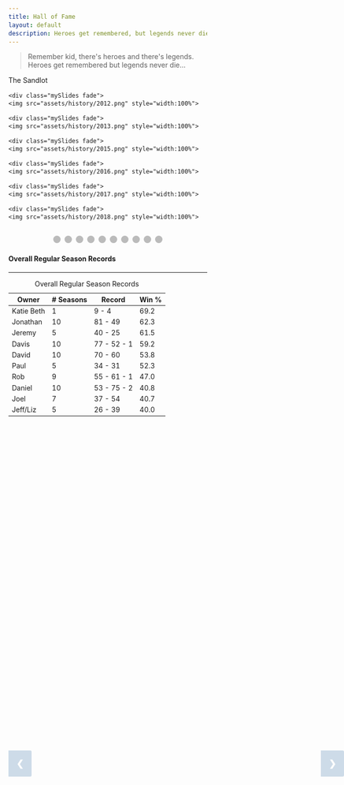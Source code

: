 ```yaml
---
title: Hall of Fame
layout: default
description: Heroes get remembered, but legends never die
---
```

> Remember kid, there's heroes and there's legends. Heroes get remembered but legends never die...

The Sandlot
<!-- HTML -->

<!-- Slideshow container -->
<div class="slideshow-container">

  <!-- Full-width images with number and caption text -->
  <div class="mySlides fade">
    <img src="assets/history/2009.png" style="width:100%">
  </div>

  <div class="mySlides fade">
    <img src="assets/history/2010.png" style="width:100%">
  </div>

  <div class="mySlides fade">
    <img src="assets/history/2011.png" style="width:100%">
  </div>

    <div class="mySlides fade">
    <img src="assets/history/2012.png" style="width:100%">
  </div>

    <div class="mySlides fade">
    <img src="assets/history/2013.png" style="width:100%">
  </div>

  <div class="mySlides fade">
    <img src="assets/history/2014.png" style="width:100%">
  </div>

    <div class="mySlides fade">
    <img src="assets/history/2015.png" style="width:100%">
  </div>

    <div class="mySlides fade">
    <img src="assets/history/2016.png" style="width:100%">
  </div>

    <div class="mySlides fade">
    <img src="assets/history/2017.png" style="width:100%">
  </div>

    <div class="mySlides fade">
    <img src="assets/history/2018.png" style="width:100%">
  </div>

  <!-- Next and previous buttons -->
  <a class="prev" onclick="plusSlides(-1)">&#10094;</a>
  <a class="next" onclick="plusSlides(1)">&#10095;</a>
</div>
<br>

<!-- The dots/circles -->
<div style="text-align:center">
  <span class="dot" onclick="currentSlide(1)"></span> 
  <span class="dot" onclick="currentSlide(2)"></span> 
  <span class="dot" onclick="currentSlide(3)"></span>
  <span class="dot" onclick="currentSlide(4)"></span>
  <span class="dot" onclick="currentSlide(5)"></span> 
  <span class="dot" onclick="currentSlide(6)"></span> 
  <span class="dot" onclick="currentSlide(7)"></span> 
  <span class="dot" onclick="currentSlide(8)"></span>
  <span class="dot" onclick="currentSlide(9)"></span>
  <span class="dot" onclick="currentSlide(10)"></span> 
</div>

<!-- CSS -->
<style>
* {box-sizing:border-box}

/* Slideshow container */
.slideshow-container {
  max-width: 1000px;
  position: relative;
  margin: auto;
}

/* Hide the images by default */
.mySlides {
  display: none;
}

/* Next & previous buttons */
.prev, .next {
  cursor: pointer;
  position: absolute;
  top: 40%;
  width: auto;
  margin-top: -22px;
  padding: 16px;
  background-color: #145998;
  color: white;
  font-weight: bold;
  font-size: 18px;
  transition: 0.6s ease;
  border-radius: 0 3px 3px 0;
  user-select: none;
  opacity: 0.2;
}

/* Position the "next button" to the right */
.next {
  right: 0;
  background-color: #145998;
  color: white;
}

/* On hover, add a black background color with a little bit see-through */
.prev:hover, .next:hover {
  background-color: rgba(0,0,0,0.8);
  opacity: 0.7;
}

/* Caption text */
.text {
  color: #f2f2f2;
  font-size: 15px;
  padding: 8px 12px;
  position: absolute;
  bottom: 8px;
  width: 100%;
  text-align: center;
}

/* Number text (1/3 etc) */
.numbertext {
  color: #f2f2f2;
  font-size: 12px;
  padding: 8px 12px;
  position: absolute;
  top: 0;
}

/* The dots/bullets/indicators */
.dot {
  cursor: pointer;
  height: 15px;
  width: 15px;
  margin: 0 2px;
  background-color: #bbb;
  border-radius: 50%;
  display: inline-block;
  transition: background-color 0.6s ease;
}

.round {
  border-radius: 50%;
}

.active, .dot:hover {
  background-color: #145998;
}

/* Fading animation */
.fade {
  -webkit-animation-name: fade;
  -webkit-animation-duration: 1.5s;
  animation-name: fade;
  animation-duration: 1.5s;
}

@-webkit-keyframes fade {
  from {opacity: .4} 
  to {opacity: 1}
}

@keyframes fade {
  from {opacity: .4} 
  to {opacity: 1}
}

</style>

<script>
var slideIndex = 1;
showSlides(slideIndex);

// Next/previous controls
function plusSlides(n) {
  showSlides(slideIndex += n);
}

// Thumbnail image controls
function currentSlide(n) {
  showSlides(slideIndex = n);
}

function showSlides(n) {
  var i;
  var slides = document.getElementsByClassName("mySlides");
  var dots = document.getElementsByClassName("dot");
  if (n > slides.length) {slideIndex = 1} 
  if (n < 1) {slideIndex = slides.length}
  for (i = 0; i < slides.length; i++) {
      slides[i].style.display = "none"; 
  }
  for (i = 0; i < dots.length; i++) {
      dots[i].className = dots[i].className.replace(" active", "");
  }
  slides[slideIndex-1].style.display = "block"; 
  dots[slideIndex-1].className += " active";
}
</script>

#### Overall Regular Season Records
___

<style>
  table.center {
    margin-left:auto; 
    margin-right:auto;
  }
</style>

<table class="wdn_responsive_table center" id="t556943"><caption>Overall Regular Season Records</caption><thead> <tr> <th colspan="1" id="t556943_row_0col_0">Owner</th> <th colspan="1" id="t556943_row_0col_1"># Seasons</th> <th colspan="1" id="t556943_row_0col_2">Record</th> <th colspan="1" id="t556943_row_0col_3">Win %</th> </tr></thead><tbody> <tr> <td colspan="1" headers="t556943_row_0col_0" data-header="Owner">Katie Beth</td> <td colspan="1" headers="t556943_row_0col_1" data-header="# Seasons">1</td> <td colspan="1" headers="t556943_row_0col_2" data-header="Record">9 - 4</td> <td colspan="1" headers="t556943_row_0col_3" data-header="Win %">69.2</td> </tr> <tr> <td colspan="1" headers="t556943_row_0col_0" data-header="Owner">Jonathan</td> <td colspan="1" headers="t556943_row_0col_1" data-header="# Seasons">10</td> <td colspan="1" headers="t556943_row_0col_2" data-header="Record">81 - 49</td> <td colspan="1" headers="t556943_row_0col_3" data-header="Win %">62.3</td> </tr> <tr> <td colspan="1" headers="t556943_row_0col_0" data-header="Owner">Jeremy</td> <td colspan="1" headers="t556943_row_0col_1" data-header="# Seasons">5</td> <td colspan="1" headers="t556943_row_0col_2" data-header="Record">40 - 25</td> <td colspan="1" headers="t556943_row_0col_3" data-header="Win %">61.5</td> </tr> <tr> <td colspan="1" headers="t556943_row_0col_0" data-header="Owner">Davis</td> <td colspan="1" headers="t556943_row_0col_1" data-header="# Seasons">10</td> <td colspan="1" headers="t556943_row_0col_2" data-header="Record">77 - 52 - 1</td> <td colspan="1" headers="t556943_row_0col_3" data-header="Win %">59.2</td> </tr> <tr> <td colspan="1" headers="t556943_row_0col_0" data-header="Owner">David</td> <td colspan="1" headers="t556943_row_0col_1" data-header="# Seasons">10</td> <td colspan="1" headers="t556943_row_0col_2" data-header="Record">70 - 60</td> <td colspan="1" headers="t556943_row_0col_3" data-header="Win %">53.8</td> </tr> <tr> <td colspan="1" headers="t556943_row_0col_0" data-header="Owner">Paul</td> <td colspan="1" headers="t556943_row_0col_1" data-header="# Seasons">5</td> <td colspan="1" headers="t556943_row_0col_2" data-header="Record">34 - 31</td> <td colspan="1" headers="t556943_row_0col_3" data-header="Win %">52.3</td> </tr> <tr> <td colspan="1" headers="t556943_row_0col_0" data-header="Owner">Rob</td> <td colspan="1" headers="t556943_row_0col_1" data-header="# Seasons">9</td> <td colspan="1" headers="t556943_row_0col_2" data-header="Record">55 - 61 - 1</td> <td colspan="1" headers="t556943_row_0col_3" data-header="Win %">47.0</td> </tr> <tr> <td colspan="1" headers="t556943_row_0col_0" data-header="Owner">Daniel</td> <td colspan="1" headers="t556943_row_0col_1" data-header="# Seasons">10</td> <td colspan="1" headers="t556943_row_0col_2" data-header="Record">53 - 75 - 2</td> <td colspan="1" headers="t556943_row_0col_3" data-header="Win %">40.8</td> </tr> <tr> <td colspan="1" headers="t556943_row_0col_0" data-header="Owner">Joel</td> <td colspan="1" headers="t556943_row_0col_1" data-header="# Seasons">7</td> <td colspan="1" headers="t556943_row_0col_2" data-header="Record">37 - 54</td> <td colspan="1" headers="t556943_row_0col_3" data-header="Win %">40.7</td> </tr> <tr> <td colspan="1" headers="t556943_row_0col_0" data-header="Owner">Jeff/Liz</td> <td colspan="1" headers="t556943_row_0col_1" data-header="# Seasons">5</td> <td colspan="1" headers="t556943_row_0col_2" data-header="Record">26 - 39</td> <td colspan="1" headers="t556943_row_0col_3" data-header="Win %">40.0</td> </tr></tbody></table>